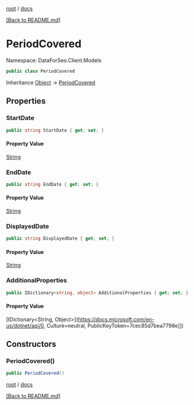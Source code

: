 [root](./../ "root") / [docs](./ "docs")

[[Back to README.md]](./../README.md "[Back to README.md]")

# PeriodCovered

Namespace: DataForSeo.Client.Models

```csharp
public class PeriodCovered
```

Inheritance [Object](https://docs.microsoft.com/en-us/dotnet/api/Object) → [PeriodCovered](./PeriodCovered.md)

## Properties

### **StartDate**

```csharp
public string StartDate { get; set; }
```

#### Property Value

[String](https://docs.microsoft.com/en-us/dotnet/api/String)<br>

### **EndDate**

```csharp
public string EndDate { get; set; }
```

#### Property Value

[String](https://docs.microsoft.com/en-us/dotnet/api/String)<br>

### **DisplayedDate**

```csharp
public string DisplayedDate { get; set; }
```

#### Property Value

[String](https://docs.microsoft.com/en-us/dotnet/api/String)<br>

### **AdditionalProperties**

```csharp
public IDictionary<string, object> AdditionalProperties { get; set; }
```

#### Property Value

[IDictionary&lt;String, Object&gt;](https://docs.microsoft.com/en-us/dotnet/api/0, Culture=neutral, PublicKeyToken=7cec85d7bea7798e]])<br>

## Constructors

### **PeriodCovered()**

```csharp
public PeriodCovered()
```

[root](./../ "root") / [docs](./ "docs")

[[Back to README.md]](./../README.md "[Back to README.md]")